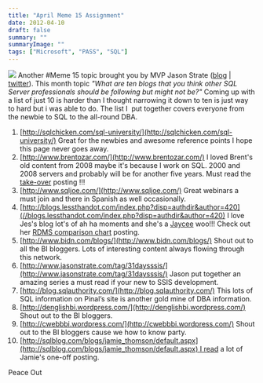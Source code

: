 ```yaml
---
title: "April Meme 15 Assignment"
date: 2012-04-10
draft: false
summary: ""
summaryImage: ""
tags: ["Microsoft", "PASS", "SQL"]
---
```


![](http://mattvelic.com/wp-content/uploads/2011/12/meme15new.png) Another #Meme 15 topic brought you by MVP Jason Strate ([blog](http://www.jasonstrate.com/) | [twitter](http://twitter.com/#!/stratesql)). This month topic _"What are ten blogs that you think other SQL Server professionals should be following but might not be?"_ Coming up with a list of just 10 is harder than I thought narrowing it down to ten is just way to hard but i was able to do. The list I  put together covers everyone from the newbie to SQL to the all-round DBA.

1.  [http://sqlchicken.com/sql-university/](http://sqlchicken.com/sql-university/) Great for the newbies and awesome reference points I hope this page never goes away.
2.  [http://www.brentozar.com/](http://www.brentozar.com/) I loved Brent's old content from 2008 maybe it's because I work on SQL. 2000 and 2008 servers and probably will be for another five years. Must read the [take-over](http://www.brentozar.com/blitz/) posting !!!
3.  [http://www.sqljoe.com/](http://www.sqljoe.com/) Great webinars a must join and there in Spanish as well occasionally.
4.  [http://blogs.lessthandot.com/index.php?disp=authdir&author=420](//blogs.lessthandot.com/index.php?disp=authdir&author=420) I love Jes's blog lot's of ah ha moments and she's a [Jaycee](http://www.usjaycees.org) woo!!! Check out her [RDMS comparison chart](http://blogs.lessthandot.com/index.php/DataMgmt/DataDesign/a-comparison-of-relational-database) posting.
5.  [http://www.bidn.com/blogs/](http://www.bidn.com/blogs/) Shout out to all the BI bloggers. Lots of interesting content always flowing through this network.
6.  [http://www.jasonstrate.com/tag/31daysssis/](http://www.jasonstrate.com/tag/31daysssis/) Jason put together an amazing series a must read if your new to SSIS development.
7.  [http://blog.sqlauthority.com/](http://blog.sqlauthority.com/) This lots of SQL information on Pinal’s site is another gold mine of DBA information.
8.  [http://denglishbi.wordpress.com/](http://denglishbi.wordpress.com/) Shout out to the BI bloggers.
9.  [http://cwebbbi.wordpress.com/](http://cwebbbi.wordpress.com/) Shout out to the BI bloggers cause we how to know party.
10.  [http://sqlblog.com/blogs/jamie_thomson/default.aspx](http://sqlblog.com/blogs/jamie_thomson/default.aspx) I read a lot of Jamie's one-off posting.

Peace Out